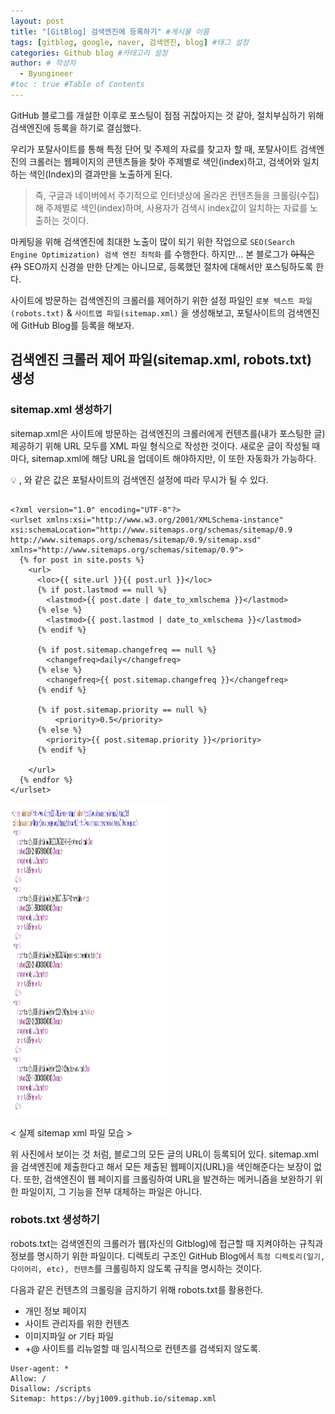 ```yaml
---
layout: post
title: "[GitBlog] 검색엔진에 등록하기" #게시물 이름
tags: [gitblog, google, naver, 검색엔진, blog] #태그 설정
categories: Github blog #카테고리 설정
author: # 작성자
  - Byungineer
#toc : true #Table of Contents
---
```


GitHub 블로그를 개설한 이후로 포스팅이 점점 귀찮아지는 것 같아, 절치부심하기 위해 검색엔진에 등록을 하기로 결심했다.

우리가 포탈사이트를 통해 특정 단어 및 주제의 자료를 찾고자 할 때, 포탈사이트 검색엔진의 크롤러는 웹페이지의 콘텐츠들을 찾아 주제별로 색인(index)하고, 검색어와 일치하는 색인(Index)의 결과만을 노출하게 된다. 

> 즉, 구글과 네이버에서 주기적으로 인터넷상에 올라온 컨텐츠들을 크롤링(수집)해 주제별로 색인(index)하며, 사용자가 검색시 index값이 일치하는 자료를 노출하는 것이다.

마케팅을 위해 검색엔진에 최대한 노출이 많이 되기 위한 작업으로 `SEO(Search Engine Optimization) 검색 엔진 최적화` 를 수행한다. 하지만... 본 블로그가 ~~아직은(?)~~ SEO까지 신경쓸 만한 단계는 아니므로, 등록했던 절차에 대해서만 포스팅하도록 한다.

사이트에 방문하는 검색엔진의 크롤러를 제어하기 위한 설정 파일인 `로봇 텍스트 파일(robots.txt)` & `사이트맵 파일(sitemap.xml)` 을 생성해보고, 포털사이트의 검색엔진에 GitHub Blog를 등록을 해보자.


## 검색엔진 크롤러 제어 파일(sitemap.xml, robots.txt) 생성

### sitemap.xml 생성하기
sitemap.xml은 사이트에 방문하는 검색엔진의 크롤러에게 컨텐츠를(내가 포스팅한 글) 제공하기 위해 URL 모두를 XML 파일 형식으로 작성한 것이다. 새로운 글이 작성될 때마다, sitemap.xml에 해당 URL을 업데이트 해야하지만, 이 또한 자동화가 가능하다.

   
  <aside>
  💡 <priority>, <changefreq>와 같은 값은 포털사이트의 검색엔진 설정에 따라 무시가 될 수 있다.
  
  </aside>  

```

<?xml version="1.0" encoding="UTF-8"?>
<urlset xmlns:xsi="http://www.w3.org/2001/XMLSchema-instance" xsi:schemaLocation="http://www.sitemaps.org/schemas/sitemap/0.9 http://www.sitemaps.org/schemas/sitemap/0.9/sitemap.xsd" xmlns="http://www.sitemaps.org/schemas/sitemap/0.9">
  {% for post in site.posts %}
    <url>
      <loc>{{ site.url }}{{ post.url }}</loc>
      {% if post.lastmod == null %}
        <lastmod>{{ post.date | date_to_xmlschema }}</lastmod>
      {% else %}
        <lastmod>{{ post.lastmod | date_to_xmlschema }}</lastmod>
      {% endif %}

      {% if post.sitemap.changefreq == null %}
        <changefreq>daily</changefreq>
      {% else %}
        <changefreq>{{ post.sitemap.changefreq }}</changefreq>
      {% endif %}

      {% if post.sitemap.priority == null %}
          <priority>0.5</priority>
      {% else %}
        <priority>{{ post.sitemap.priority }}</priority>
      {% endif %}

    </url>
  {% endfor %}
</urlset>

```


<img src="/image/sitemap_xml.png" alt="sitemap" style="height: 500px; width:250px;"/>

< 실제 sitemap xml 파일 모습 >

위 사진에서 보이는 것 처럼, 블로그의 모든 글의 URL이 등록되어 있다. sitemap.xml을 검색엔진에 제출한다고 해서 모든 제출된 웹페이지(URL)을 색인해준다는 보장이 없다. 또한, 검색엔진이 웹 페이지를 크롤링하여 URL을 발견하는 메커니즘을 보완하기 위한 파일이지, 그 기능을 전부 대체하는 파일은 아니다.

### robots.txt 생성하기
robots.txt는 검색엔진의 크롤러가 웹(자신의 Gitblog)에 접근할 때 지켜야하는 규칙과 정보를 명시하기 위한 파일이다. 디렉토리 구조인 GitHub Blog에서 `특정 디렉토리(일기, 다이어리, etc), 컨텐츠`를 크롤링하지 않도록 규칙을 명시하는 것이다.

다음과 같은 컨텐츠의 크롤링을 금지하기 위해 robots.txt를 활용한다.
- 개인 정보 페이지
- 사이트 관리자를 위한 컨텐츠
- 이미지파일 or 기타 파일
- +@ 사이트를 리뉴얼할 때 임시적으로 컨텐츠를 검색되지 않도록.


```
User-agent: *
Allow: /
Disallow: /scripts
Sitemap: https://byj1009.github.io/sitemap.xml
```
